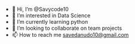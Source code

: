- 👋 Hi, I’m @Savycode10
- 👀 I’m interested in Data Science
- 🌱 I’m currently learning python
- 💞️ I’m looking to collaborate on team projects
- 📫 How to reach me savedanudo10@gmail.com

<!---
Savycode10/Savycode10 is a ✨ special ✨ repository because its `README.md` (this file) appears on your GitHub profile.
You can click the Preview link to take a look at your changes.
--->
